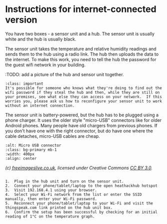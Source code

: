 # Instructions for internet-connected version

You have two boxes - a sensor unit and a hub.  The sensor unit is usually white and the hub is usually black. 

The sensor unit takes the temperature and relative humidity readings and sends them to the hub using a radio link.  The hub then uploads the data to the internet.  To make this work, you need to tell the hub the password for the guest wifi network in your building.

:TODO: add a picture of the hub and sensor unit together.
<!-- 
```{image} TODO.jpg
:alt: sensor unit and hub
:class: bg-primary mb-1
:width: 400px
:align: center
```
 -->

```{admonition} Safety
:class: important
It's possible for someone who knows what they're doing to find out the wifi password if they steal the hub and then, while they are still on your premises, see what else they can access on your network.  If this worries you, please ask us how to reconfigure your sensor unit to work without an internet connection.
```

The sensor unit is battery-powered, but the hub has to be plugged using a phone charger.  It uses the older style "micro-USB" connectors like for older Android phones.  Many people have old chargers from previous phones.  If you don't have one with the right connector, but do have one where the cable detaches, micro-USB cables are cheap.  

```{image} micro_usb_connector.jpg 
:alt: Micro USB connector
:class: bg-primary mb-1
:width: 400px
:align: center
``` 
*(c) <a href="http://www.freeimages.co.uk/">freeimageslive.co.uk</a>, licensed under Creative Commons <a href="https://creativecommons.org/licenses/by/3.0/">CC BY 3.0</a>.*


```{admonition} Overview for technophiles

1.	Plug in the hub unit and turn on the sensor unit.
2.	Connect your phone/tablet/laptop to the open heathackhub hotspot
3.	Visit 192.168.4.1 using your browser.
4.	Select your Wi-Fi network from the list or enter the SSID manually, then enter your Wi-Fi password.
5.	Reconnect your phone/tablet/laptop to your Wi-Fi and visit the thingspeak.com link printed on the hub unit box. 
6.	Confirm the setup has been successful by checking for an initial reading of 1°C on the temperature graph.
```



